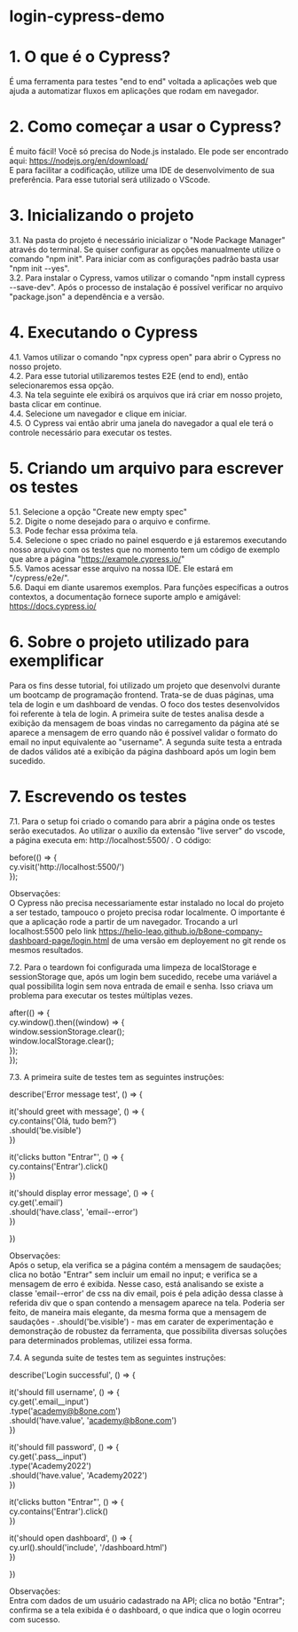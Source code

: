 
# login-cypress-demo


# 1. O que é o Cypress?

É uma ferramenta para testes "end to end" voltada a aplicações web que ajuda a automatizar fluxos em aplicações que rodam em navegador.


# 2. Como começar a usar o Cypress?

É muito fácil! Você só precisa do Node.js instalado. Ele pode ser encontrado aqui: https://nodejs.org/en/download/  
E para facilitar a codificação, utilize uma IDE de desenvolvimento de sua preferência. Para esse tutorial será utilizado o VScode.


# 3. Inicializando o projeto

3.1. Na pasta do projeto é necessário inicializar o "Node Package Manager" através do terminal. Se quiser configurar as opções manualmente utilize o comando "npm init". Para iniciar com as configurações padrão basta usar "npm init --yes".  
3.2. Para instalar o Cypress, vamos utilizar o comando "npm install cypress --save-dev". Após o processo de instalação é possível verificar no arquivo "package.json" a dependência e a versão.


# 4. Executando o Cypress

4.1. Vamos utilizar o comando "npx cypress open" para abrir o Cypress no nosso projeto.  
4.2. Para esse tutorial utilizaremos testes E2E (end to end), então selecionaremos essa opção.  
4.3. Na tela seguinte ele exibirá os arquivos que irá criar em nosso projeto, basta clicar em continue.  
4.4. Selecione um navegador e clique em iniciar.  
4.5. O Cypress vai então abrir uma janela do navegador a qual ele terá o controle necessário para executar os testes.  


# 5. Criando um arquivo para escrever os testes

5.1. Selecione a opção "Create new empty spec"  
5.2. Digite o nome desejado para o arquivo e confirme.  
5.3. Pode fechar essa próxima tela.  
5.4. Selecione o spec criado no painel esquerdo e já estaremos executando nosso arquivo com os testes que no momento tem um código de exemplo que abre a página "https://example.cypress.io/"  
5.5. Vamos acessar esse arquivo na nossa IDE. Ele estará em "/cypress/e2e/".  
5.6. Daqui em diante usaremos exemplos. Para funções específicas a outros contextos, a documentação fornece suporte amplo e amigável: https://docs.cypress.io/


# 6. Sobre o projeto utilizado para exemplificar

Para os fins desse tutorial, foi utilizado um projeto que desenvolvi durante um bootcamp de programação frontend. Trata-se de duas páginas, uma tela de login e um dashboard de vendas. O foco dos testes desenvolvidos foi referente à tela de login. A primeira suite de testes analisa desde a exibição da mensagem de boas vindas no carregamento da página até se aparece a mensagem de erro quando não é possível validar o formato do email no input equivalente ao "username". A segunda suite testa a entrada de dados válidos até a exibição da página dashboard após um login bem sucedido.


# 7. Escrevendo os testes

7.1. Para o setup foi criado o comando para abrir a página onde os testes serão executados. Ao utilizar o auxílio da extensão "live server" do vscode, a página executa em: http://localhost:5500/ . O código:

before(() => {  
  cy.visit('http://localhost:5500/')  
});  

Observações:  
O Cypress não precisa necessariamente estar instalado no local do projeto a ser testado, tampouco o projeto precisa rodar localmente. O importante é que a aplicação rode a partir de um navegador. Trocando a url localhost:5500 pelo link https://helio-leao.github.io/b8one-company-dashboard-page/login.html de uma versão em deployement no git rende os mesmos resultados.


7.2. Para o teardown foi configurada uma limpeza de localStorage e sessionStorage que, após um login bem sucedido, recebe uma variável a qual possibilita login sem nova entrada de email e senha. Isso criava um problema para executar os testes múltiplas vezes.

after(() => {  
  cy.window().then((window) => {  
    window.sessionStorage.clear();  
    window.localStorage.clear();  
  });  
});


7.3. A primeira suite de testes tem as seguintes instruções:

describe('Error message test', () => {  

  it('should greet with message', () => {  
    cy.contains('Olá, tudo bem?')  
      .should('be.visible')  
  })

  it('clicks button "Entrar"', () => {  
    cy.contains('Entrar').click()  
  })

  it('should display error message', () => {  
      cy.get('.email')  
        .should('have.class', 'email--error')  
  })

})

Observações:  
Após o setup, ela verifica se a página contém a mensagem de saudações; clica no botão "Entrar" sem incluir um email no input; e verifica se a mensagem de erro é exibida. Nesse caso, está analisando se existe a classe 'email--error' de css na div email, pois é pela adição dessa classe à referida div que o span contendo a mensagem aparece na tela. Poderia ser feito, de maneira mais elegante, da mesma forma que a mensagem de saudações - .should('be.visible') - mas em carater de experimentação e demonstração de robustez da ferramenta, que possibilita diversas soluções para determinados problemas, utilizei essa forma.


7.4. A segunda suite de testes tem as seguintes instruções:

describe('Login successful', () => {  
  
  it('should fill username', () => {  
    cy.get('.email__input')  
      .type('academy@b8one.com')  
      .should('have.value', 'academy@b8one.com')  
  })

  it('should fill password', () => {  
    cy.get('.pass__input')  
      .type('Academy2022')  
      .should('have.value', 'Academy2022')  
  })

  it('clicks button "Entrar"', () => {  
    cy.contains('Entrar').click()  
  })  

  it('should open dashboard', () => {  
    cy.url().should('include', '/dashboard.html')  
  })  
  
})

Observações:  
Entra com dados de um usuário cadastrado na API; clica no botão "Entrar"; confirma se a tela exibida é o dashboard, o que indica que o login ocorreu com sucesso.
